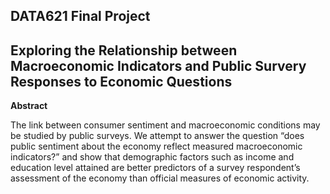 ## DATA621 Final Project

## Exploring the Relationship between Macroeconomic Indicators and Public Survery Responses to Economic Questions

**Abstract**

The link between consumer sentiment and macroeconomic conditions may be studied by public surveys. We attempt to answer the question “does public sentiment about the economy reflect measured macroeconomic indicators?” and show that demographic factors such as income and education level attained are better predictors of a survey respondent’s assessment of the economy than official measures of economic activity.